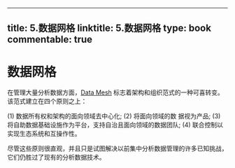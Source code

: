 
---
title: 5.数据网格
linktitle: 5.数据网格
type: book
commentable: true
---

# 数据网格

在管理大量分析数据方面，[Data Mesh](https://martinfowler.com/articles/data-monolith-to-mesh.html) 标志着架构和组织范式的一种可喜转变。该范式建立在四个原则之上：

(1) 数据所有权和架构的面向领域去中心化;
(2) 将面向领域的数 据视为产品;
(3) 将自助数据基础设施作为平台，支持自治且面向领域的数据团队;
(4) 联合控制以实现生态系统和互操作性。

尽管这些原则很直观，并且只是试图解决以前集中分析数据管理的许多已知挑战，它们仍胜过了现有的分析数据技术。

    